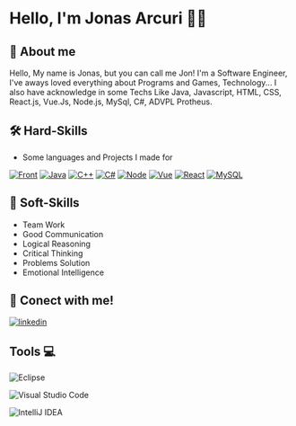 
# Hello, I'm Jonas Arcuri 👋👾




## 🚀 About me
Hello, My name is Jonas, but you can call me Jon! I'm a Software Engineer, I've aways loved everything about Programs and Games, Technology...
I also have acknowledge in some Techs Like Java, Javascript, HTML, CSS, React.js, Vue.Js, Node.js, MySql, C#, ADVPL Protheus.


## 🛠 Hard-Skills

- Some languages and Projects I made for

[![Front](https://skillicons.dev/icons?i=js,html,css)](https://skillicons.dev)
[![Java](https://skillicons.dev/icons?i=java)](https://skillicons.dev)
[![C++](https://skillicons.dev/icons?i=cpp)](https://skillicons.dev)
[![C#](https://skillicons.dev/icons?i=cs)](https://skillicons.dev)
[![Node](https://skillicons.dev/icons?i=nodejs)](https://skillicons.dev)
[![Vue](https://skillicons.dev/icons?i=vue)](https://skillicons.dev)
[![React](https://skillicons.dev/icons?i=react)](https://skillicons.dev)
[![MySQL](https://skillicons.dev/icons?i=mysql)](https://skillicons.dev)


## 🧠 Soft-Skills

- Team Work
- Good Communication
- Logical Reasoning
- Critical Thinking
- Problems Solution
- Emotional Intelligence

## 🔗 Conect with me! 

[![linkedin](https://img.shields.io/badge/linkedin-0A66C2?style=for-the-badge&logo=linkedin&logoColor=white)](https://www.linkedin.com/in/jonas-arcuri-556457184/)





## Tools 💻

![Eclipse](https://img.shields.io/badge/Eclipse-FE7A16.svg?style=for-the-badge&logo=Eclipse&logoColor=white)

![Visual Studio Code](https://img.shields.io/badge/Visual%20Studio%20Code-0078d7.svg?style=for-the-badge&logo=visual-studio-code&logoColor=white)

![IntelliJ IDEA](https://img.shields.io/badge/IntelliJIDEA-000000.svg?style=for-the-badge&logo=intellij-idea&logoColor=white)
